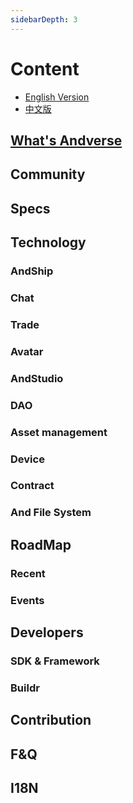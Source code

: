 ```yaml
---
sidebarDepth: 3
---
```


# Content 

- [English Version](en)
- [中文版](zh)

## [What's Andverse](en/what-is-andverse.md)

## Community 

## Specs

## Technology

### AndShip

### Chat

### Trade

### Avatar

### AndStudio

### DAO

### Asset management

### Device 

### Contract

### And File System

## RoadMap

### Recent

### Events

## Developers

### SDK & Framework

### Buildr

## Contribution

## F&Q

## I18N

